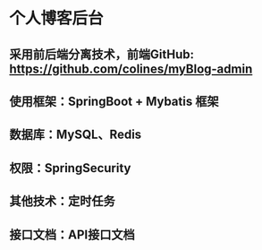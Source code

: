 # 个人博客后台
## 采用前后端分离技术，前端GitHub: https://github.com/colines/myBlog-admin
## 使用框架：SpringBoot + Mybatis 框架
## 数据库：MySQL、Redis
## 权限：SpringSecurity
## 其他技术：定时任务
## 接口文档：API接口文档
